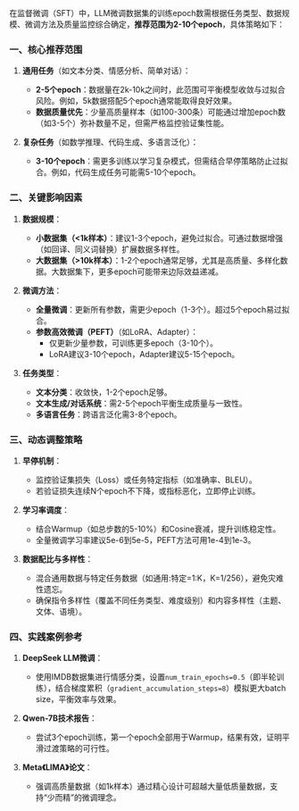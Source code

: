 在监督微调（SFT）中，LLM微调数据集的训练epoch数需根据任务类型、数据规模、微调方法及质量监控综合确定，**推荐范围为2-10个epoch**，具体策略如下：

### **一、核心推荐范围**
1. **通用任务**（如文本分类、情感分析、简单对话）：  
   - **2-5个epoch**：数据量在2k-10k之间时，此范围可平衡模型收敛与过拟合风险。例如，5k数据搭配5个epoch通常能取得良好效果。
   - **数据质量优先**：少量高质量样本（如100-300条）可能通过增加epoch数（如3-5个）弥补数量不足，但需严格监控验证集性能。

2. **复杂任务**（如数学推理、代码生成、多语言泛化）：  
   - **3-10个epoch**：需更多训练以学习复杂模式，但需结合早停策略防止过拟合。例如，代码生成任务可能需5-10个epoch。

### **二、关键影响因素**
1. **数据规模**：  
   - **小数据集（<1k样本）**：建议1-3个epoch，避免过拟合。可通过数据增强（如回译、同义词替换）扩展数据多样性。  
   - **大数据集（>10k样本）**：1-2个epoch通常足够，尤其是高质量、多样化数据。大数据集下，更多epoch可能带来边际效益递减。

2. **微调方法**：  
   - **全量微调**：更新所有参数，需更少epoch（1-3个）。超过5个epoch易过拟合。  
   - **参数高效微调（PEFT）**（如LoRA、Adapter）：  
     - 仅更新少量参数，可训练更多epoch（3-10个）。  
     - LoRA建议3-10个epoch，Adapter建议5-15个epoch。

3. **任务类型**：  
   - **文本分类**：收敛快，1-2个epoch足够。  
   - **文本生成/对话系统**：需2-5个epoch平衡生成质量与一致性。  
   - **多语言任务**：跨语言泛化需3-8个epoch。

### **三、动态调整策略**
1. **早停机制**：  
   - 监控验证集损失（Loss）或任务特定指标（如准确率、BLEU）。  
   - 若验证损失连续N个epoch不下降，或指标恶化，立即停止训练。

2. **学习率调度**：  
   - 结合Warmup（如总步数的5-10%）和Cosine衰减，提升训练稳定性。  
   - 全量微调学习率建议5e-6到5e-5，PEFT方法可用1e-4到1e-3。

3. **数据配比与多样性**：  
   - 混合通用数据与特定任务数据（如通用:特定=1:K，K=1/256），避免灾难性遗忘。  
   - 确保指令多样性（覆盖不同任务类型、难度级别）和内容多样性（主题、文体、语境）。

### **四、实践案例参考**
1. **DeepSeek LLM微调**：  
   - 使用IMDB数据集进行情感分类，设置`num_train_epochs=0.5`（即半轮训练），结合梯度累积（`gradient_accumulation_steps=8`）模拟更大batch size，平衡效率与效果。

2. **Qwen-7B技术报告**：  
   - 尝试3个epoch训练，第一个epoch全部用于Warmup，结果有效，证明平滑过渡策略的可行性。

3. **Meta《LIMA》论文**：  
   - 强调高质量数据（如1k样本）通过精心设计可超越大量低质量数据，支持“少而精”的微调理念。
